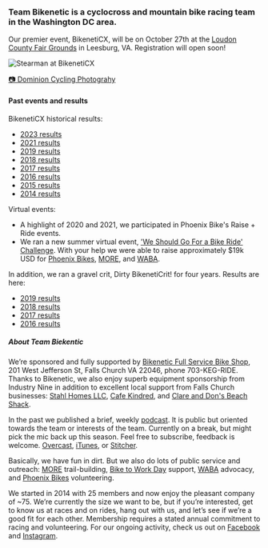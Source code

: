 ### Team Bikenetic is a cyclocross and mountain bike racing team in the Washington DC area. 

Our premier event, BikenetiCX, will be on October 27th at the [Loudon County Fair Grounds](https://loudouncountyfair.com/) in Leesburg, VA.  Registration will open soon!

![Stearman at BikenetiCX](https://scontent-lga3-1.xx.fbcdn.net/v/t39.30808-6/457616791_18320365297195733_3547937347767125899_n.jpg?_nc_cat=103&ccb=1-7&_nc_sid=127cfc&_nc_ohc=io9kSeQWuaUQ7kNvgGfkvGk&_nc_ht=scontent-lga3-1.xx&_nc_gid=ARsW8xqf63fXUvN2ReWVqrS&oh=00_AYA1Ba7zeKAlj6T77hDkMhAz9oH9GY25MT636zTVoVupDg&oe=66E7B040)

[📷 Dominion Cycling Photograhy](https://dominioncyclingphotography.zenfolio.com/)

#### Past events and results

BikenetiCX historical results:
- [2023 results](https://www.crossresults.com/race/11977)
- [2021 results](https://www.crossresults.com/race/10528)
- [2019 results](https://www.crossresults.com/race/9776)
- [2018 results](https://www.crossresults.com/race/8767)
- [2017 results](https://www.crossresults.com/race/7924)
- [2016 results](https://www.crossresults.com/race/6900)
- [2015 results](https://www.crossresults.com/race/5900)
- [2014 results](https://www.crossresults.com/race/4944)

Virtual events:
- A highlight of 2020 and 2021, we participated in Phoenix Bike's Raise + Ride events.
- We ran a new summer virtual event, ['We Should Go For a Bike Ride' Challenge](https://www.bikereg.com/wsgfabr). With your help we were able to raise approximately $19k USD for [Phoenix Bikes](https://www.phoenixbikes.org/), [MORE](https://more-mtb.org/), and [WABA](https://waba.org/).

In addition, we ran a gravel crit, Dirty BikenetiCrit! for four years. Results are here:
- [2019 results](https://www.crossresults.com/race/9082)
- [2018 results](https://www.road-results.com/race/10775)
- [2017 results](https://www.road-results.com/race/9552)
- [2016 results](https://www.road-results.com/race/8243)

##### About Team Biekentic

We’re sponsored and fully supported by [Bikenetic Full Service Bike Shop](https://www.bikenetic.com/), 201 West Jefferson St, Falls Church VA 22046, phone 703-KEG-RIDE. Thanks to Bikenetic, we also enjoy superb equipment sponsorship from Industry Nine in addition to excellent local support from Falls Church businesses: [Stahl Homes LLC](http://stahlhomes.com/), [Cafe Kindred](http://www.cafekindred.com/), and [Clare and Don's Beach Shack](http://www.clareanddons.com/).

In the past we published a brief, weekly [podcast](https://overcast.fm/itunes1436089238/team-bikenetic-bicycle-shorts). It is public but oriented towards the team or interests of the team. Currently on a break, but might pick the mic back up this season. Feel free to subscribe, feedback is welcome. [Overcast](https://overcast.fm/itunes1436089238/team-bikenetic-bicycle-shorts), [iTunes](https://itunes.apple.com/us/podcast/team-bikenetic-bicycle-shorts/id1436089238?mt=2), or [Stitcher](https://www.stitcher.com/s?fid=233261).

Basically, we have fun in dirt. But we also do lots of public service and outreach: [MORE](http://www.more-mtb.org/) trail-building, [Bike to Work Day](https://www.biketoworkmetrodc.org/) support, [WABA](http://www.waba.org/) advocacy, and [Phoenix Bikes](http://www.phoenixbikes.org/) volunteering.

We started in 2014 with 25 members and now enjoy the pleasant company of ~75. We’re currently the size we want to be, but if you’re interested, get to know us at races and on rides, hang out with us, and let’s see if we’re a good fit for each other. Membership requires a stated annual commitment to racing and volunteering. For our ongoing activity, check us out on [Facebook](https://www.facebook.com/bikeneticx) and [Instagram](https://www.instagram.com/teambikenetic/).
